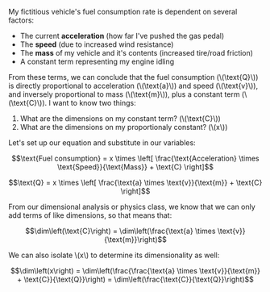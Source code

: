 My fictitious vehicle's fuel consumption rate is dependent on several factors:
- The current **acceleration** (how far I've pushed the gas pedal)
- The **speed** (due to increased wind resistance)
- The **mass** of my vehicle and it's contents (increased tire/road friction)
- A constant term representing my engine idling

From these terms, we can conclude that the fuel consumption (\\\(\text{Q}\\\)) is directly proportional to acceleration (\\\(\text{a}\\\)) and speed (\\\(\text{v}\\\)), and inversely proportional to mass (\\\(\text{m}\\\)), plus a constant term (\\\(\text{C}\\\)). I want to know two things:

1. What are the dimensions on my constant term? (\\\(\text{C}\\\))
1. What are the dimensions on my proportionaly constant? (\\\(x\\\))

Let's set up our equation and substitute in our variables:

$$\text{Fuel consumption} = x \times \left[ \frac{\text{Acceleration} \times \text{Speed}}{\text{Mass}} + \text{C} \right]$$

$$\text{Q} = x \times \left[ \frac{\text{a} \times \text{v}}{\text{m}} + \text{C} \right]$$

From our dimensional analysis or physics class, we know that we can only add terms of like dimensions, so that means that:

$$\dim\left(\text{C}\right) = \dim\left(\frac{\text{a} \times \text{v}}{\text{m}}\right)$$

We can also isolate \\\(x\\\) to determine its dimensionality as well:

$$\dim\left(x\right) = \dim\left(\frac{\frac{\text{a} \times \text{v}}{\text{m}} + \text{C}}{\text{Q}}\right) = \dim\left(\frac{\text{C}}{\text{Q}}\right)$$